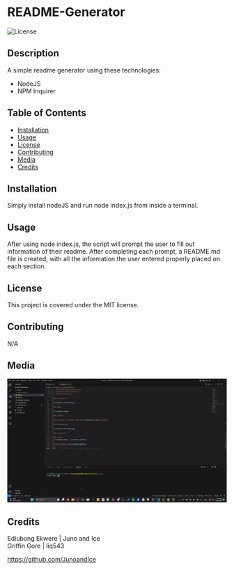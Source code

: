 
# README-Generator
  
  ![License](https://img.shields.io/badge/License-MIT-blue.svg)
  
## Description
  
  A simple readme generator using these technologies:

- NodeJS
- NPM Inquirer

## Table of Contents
  
- [Installation](#installation)
- [Usage](#usage)
- [License](#license)
- [Contributing](#contributing)
- [Media](#media)
- [Credits](#credits)
  
## Installation
  
  Simply install nodeJS and run node index.js from inside a terminal.
  
## Usage
  
  After using node index.js, the script will prompt the user to fill out information of their readme. After completing each prompt, a README.md file is
  created, with all the information the user entered properly placed on each section.
  
## License
  
  This project is covered under the MIT license.
  
## Contributing
  
  N/A
  
## Media

  ![Gif of working concept](/assets/screencap.gif)
  
## Credits

  Ediubong Ekwere | Juno and Ice\
  Griffin Gore | liq543

  <https://github.com/JunoandIce>
  
